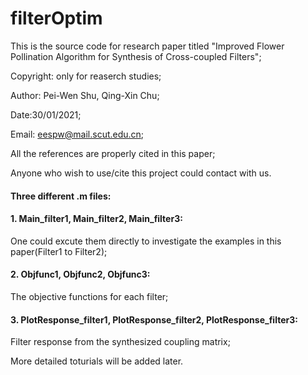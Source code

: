 # filterOptim
This is the source code for research paper titled "Improved Flower Pollination Algorithm for Synthesis of Cross-coupled Filters";

Copyright: only for reaserch studies;

Author: Pei-Wen Shu, Qing-Xin Chu;

Date:30/01/2021;

Email: eespw@mail.scut.edu.cn;

All the references are properly cited in this paper;

Anyone who wish to use/cite this project could contact with us.

#### Three different .m files:
#### 1. Main_filter1, Main_filter2, Main_filter3:

One could excute them directly to investigate the examples in this paper(Filter1 to Filter2);

#### 2. Objfunc1, Objfunc2, Objfunc3:

The objective functions for each filter;

#### 3. PlotResponse_filter1, PlotResponse_filter2, PlotResponse_filter3:

Filter response from the synthesized coupling matrix;

More detailed toturials will be added later.
